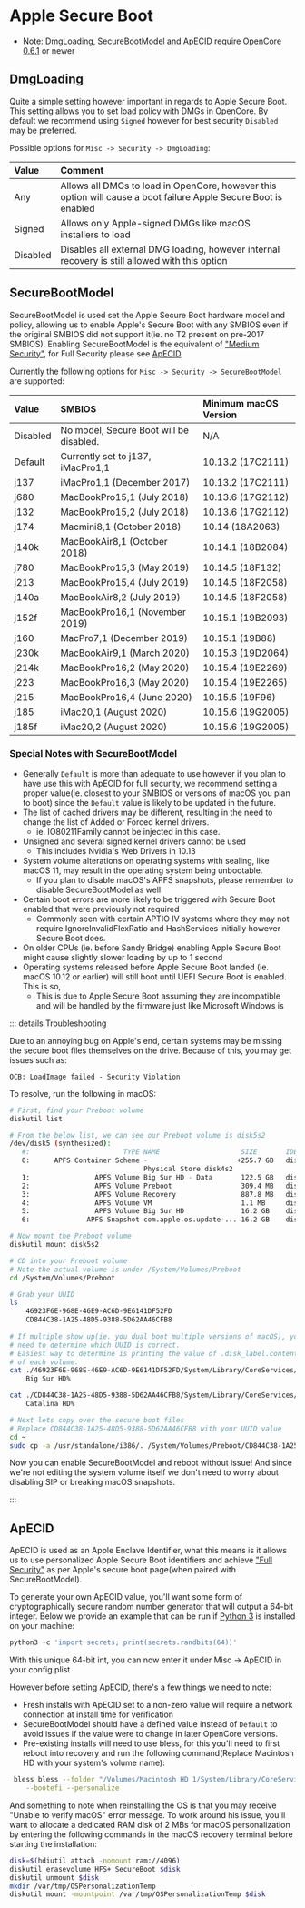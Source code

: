 # Apple Secure Boot

* Note: DmgLoading, SecureBootModel and ApECID require [OpenCore 0.6.1](https://github.com/acidanthera/OpenCorePkg/releases) or newer


## DmgLoading

Quite a simple setting however important in regards to Apple Secure Boot. This setting allows you to set load policy with DMGs in OpenCore. By default we recommend using `Signed` however for best security  `Disabled` may be preferred.

Possible options for `Misc -> Security -> DmgLoading`:

| Value | Comment |
| :--- | :--- |
| Any      | Allows all DMGs to load in OpenCore, however this option will cause a boot failure Apple Secure Boot is enabled |
| Signed   | Allows only Apple-signed DMGs like macOS installers to load |
| Disabled | Disables all external DMG loading, however internal recovery is still allowed with this option |

## SecureBootModel

SecureBootModel is used set the Apple Secure Boot hardware model and policy, allowing us to enable Apple's Secure Boot with any SMBIOS even if the original SMBIOS did not support it(ie. no T2 present on pre-2017 SMBIOS). Enabling SecureBootModel is the equivalent of ["Medium Security"](https://support.apple.com/HT208330), for Full Security please see [ApECID](#apecid)

Currently the following options for `Misc -> Security -> SecureBootModel` are supported:

| Value    | SMBIOS                                  | Minimum macOS Version |
| :---     | :---                                    | :---                  |
| Disabled | No model, Secure Boot will be disabled. | N/A                   |
| Default  | Currently set to j137, iMacPro1,1       | 10.13.2 (17C2111)     |
| j137     | iMacPro1,1 (December 2017)              | 10.13.2 (17C2111)     |
| j680     | MacBookPro15,1 (July 2018)              | 10.13.6 (17G2112)     |
| j132     | MacBookPro15,2 (July 2018)              | 10.13.6 (17G2112)     |
| j174     | Macmini8,1 (October 2018)               | 10.14 (18A2063)       |
| j140k    | MacBookAir8,1 (October 2018)            | 10.14.1 (18B2084)     |
| j780     | MacBookPro15,3 (May 2019)               | 10.14.5 (18F132)      |
| j213     | MacBookPro15,4 (July 2019)              | 10.14.5 (18F2058)     |
| j140a    | MacBookAir8,2 (July 2019)               | 10.14.5 (18F2058)     |
| j152f    | MacBookPro16,1 (November 2019)          | 10.15.1 (19B2093)     |
| j160     | MacPro7,1 (December 2019)               | 10.15.1 (19B88)       |
| j230k    | MacBookAir9,1 (March 2020)              | 10.15.3 (19D2064)     |
| j214k    | MacBookPro16,2 (May 2020)               | 10.15.4 (19E2269)     |
| j223     | MacBookPro16,3 (May 2020)               | 10.15.4 (19E2265)     |
| j215     | MacBookPro16,4 (June 2020)              | 10.15.5 (19F96)       |
| j185     | iMac20,1 (August 2020)                  | 10.15.6 (19G2005)     |
| j185f    | iMac20,2 (August 2020)                  | 10.15.6 (19G2005)     |

### Special Notes with SecureBootModel

* Generally `Default` is more than adequate to use however if you plan to have use this with ApECID for full security, we recommend setting a proper value(ie. closest to your SMBIOS or versions of macOS you plan to boot) since the `Default` value is likely to be updated in the future.
* The list of cached drivers may be different, resulting in the need to change the list of Added or Forced kernel drivers. 
  * ie. IO80211Family cannot be injected in this case.
* Unsigned and several signed kernel drivers cannot be used
  * This includes Nvidia's Web Drivers in 10.13
* System volume alterations on operating systems with sealing, like macOS 11, may result in the operating system being unbootable. 
  * If you plan to disable macOS's APFS snapshots, please remember to disable SecureBootModel as well
* Certain boot errors are more likely to be triggered with Secure Boot enabled that were previously not required
  * Commonly seen with certain APTIO IV systems where they may not require IgnoreInvalidFlexRatio and HashServices initially however Secure Boot does.
* On older CPUs (ie. before Sandy Bridge) enabling Apple Secure Boot might cause slightly slower loading by up to 1 second
* Operating systems released before Apple Secure Boot landed (ie. macOS 10.12 or earlier) will still boot until UEFI Secure Boot is enabled. This is so, 
  * This is due to Apple Secure Boot assuming they are incompatible and will be handled by the firmware just like Microsoft Windows is

::: details Troubleshooting

Due to an annoying bug on Apple's end, certain systems may be missing the secure boot files themselves on the drive. Because of this, you may get issues such as:

```
OCB: LoadImage failed - Security Violation
```

To resolve, run the following in macOS:

```bash
# First, find your Preboot volume
diskutil list

# From the below list, we can see our Preboot volume is disk5s2
/dev/disk5 (synthesized):
   #:                       TYPE NAME                    SIZE       IDENTIFIER
   0:      APFS Container Scheme -                      +255.7 GB   disk5
                                 Physical Store disk4s2
   1:                APFS Volume ⁨Big Sur HD - Data⁩       122.5 GB   disk5s1
   2:                APFS Volume ⁨Preboot⁩                 309.4 MB   disk5s2
   3:                APFS Volume ⁨Recovery⁩                887.8 MB   disk5s3
   4:                APFS Volume ⁨VM⁩                      1.1 MB     disk5s4
   5:                APFS Volume ⁨Big Sur HD⁩              16.2 GB    disk5s5
   6:              APFS Snapshot ⁨com.apple.os.update-...⁩ 16.2 GB    disk5s5s

# Now mount the Preboot volume
diskutil mount disk5s2

# CD into your Preboot volume
# Note the actual volume is under /System/Volumes/Preboot
cd /System/Volumes/Preboot

# Grab your UUID
ls 
	46923F6E-968E-46E9-AC6D-9E6141DF52FD 
	CD844C38-1A25-48D5-9388-5D62AA46CFB8
    
# If multiple show up(ie. you dual boot multiple versions of macOS), you will
# need to determine which UUID is correct.
# Easiest way to determine is printing the value of .disk_label.contentDetails
# of each volume.
cat ./46923F6E-968E-46E9-AC6D-9E6141DF52FD/System/Library/CoreServices/.disk_label.contentDetails
	Big Sur HD%

cat ./CD844C38-1A25-48D5-9388-5D62AA46CFB8/System/Library/CoreServices/.disk_label.contentDetails
	Catalina HD%

# Next lets copy over the secure boot files
# Replace CD844C38-1A25-48D5-9388-5D62AA46CFB8 with your UUID value
cd ~
sudo cp -a /usr/standalone/i386/. /System/Volumes/Preboot/CD844C38-1A25-48D5-9388-5D62AA46CFB8/System/Library/CoreServices
```

Now you can enable SecureBootModel and reboot without issue! And since we're not editing the system volume itself we don't need to worry about disabling SIP or breaking macOS snapshots.

:::

## ApECID

ApECID is used as an Apple Enclave Identifier, what this means is it allows us to use  personalized Apple Secure Boot identifiers and achieve ["Full Security"](https://support.apple.com/HT208330) as per Apple's secure boot page(when paired with SecureBootModel).

To generate your own ApECID value, you'll want some form of cryptographically secure random number generator that will output a 64-bit integer. Below we provide an example that can be run if [Python 3](https://www.python.org/downloads/) is installed on your machine:

```py
python3 -c 'import secrets; print(secrets.randbits(64))'
```

With this unique 64-bit int, you can now enter it under Misc -> ApECID in your config.plist


However before setting ApECID, there's a few things we need to note:

* Fresh installs with ApECID set to a non-zero value will require a network connection at install time for verification
* SecureBootModel should have a defined value instead of `Default` to avoid issues if the value were to change in later OpenCore versions.
* Pre-existing installs will need to use bless, for this you'll need to first reboot into recovery and run the following command(Replace Macintosh HD with your system's volume name):


```sh
 bless bless --folder "/Volumes/Macintosh HD 1/System/Library/CoreServices" \
    --bootefi --personalize
```

And something to note when reinstalling the OS is that you may receive "Unable to verify macOS" error message. To work around his issue, you'll want to allocate a dedicated RAM disk of 2 MBs for macOS personalization by entering the following commands in the macOS recovery terminal before starting the installation:

```sh
disk=$(hdiutil attach -nomount ram://4096) 
diskutil erasevolume HFS+ SecureBoot $disk 
diskutil unmount $disk 
mkdir /var/tmp/OSPersonalizationTemp 
diskutil mount -mountpoint /var/tmp/OSPersonalizationTemp $disk
```

